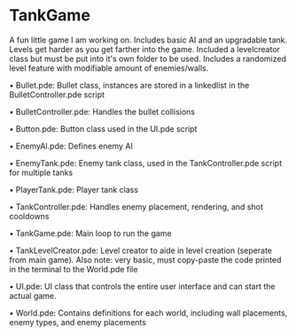 # TankGame

A fun little game I am working on. Includes basic AI and an upgradable tank. Levels get harder as you get farther into the game. Included a levelcreator class but must be put into it's own folder to be used. Includes a randomized level feature with modifiable amount of enemies/walls.

• Bullet.pde:   Bullet class, instances are stored in a linkedlist in the BulletController.pde script

• BulletController.pde:  Handles the bullet collisions

• Button.pde:   Button class used in the UI.pde script

• EnemyAI.pde:  Defines enemy AI 

• EnemyTank.pde:  Enemy tank class, used in the TankController.pde script for multiple tanks

• PlayerTank.pde:   Player tank class

• TankController.pde:   Handles enemy placement, rendering, and shot cooldowns

• TankGame.pde:   Main loop to run the game

• TankLevelCreator.pde:   Level creator to aide in level creation (seperate from main game). Also note: very basic, must copy-paste the code printed in the terminal to the World.pde file

• UI.pde:   UI class that controls the entire user interface and can start the actual game.

• World.pde:  Contains definitions for each world, including wall placements, enemy types, and enemy placements
